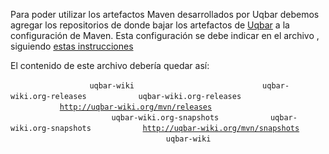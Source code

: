 Para poder utilizar los artefactos Maven desarrollados por Uqbar debemos agregar los repositorios de donde bajar los artefactos de [Uqbar](http://www.uqbar-project.org) a la configuración de Maven. Esta configuración se debe indicar en el archivo , siguiendo [estas instrucciones](preparacion-de-un-entorno-de-desarrollo-java-configuracion-de-maven.html)

El contenido de este archivo debería quedar así:

` `<settings xmlns="http://maven.apache.org/POM/4.0.0"  
            xmlns:xsi="http://www.w3.org/2001/XMLSchema-instance"
            xsi:schemaLocation="http://maven.apache.org/POM/4.0.0 http://maven.apache.org/xsd/settings-1.0.0.xsd">
`   `<profiles>
`     `<profile>
`       `<id>`uqbar-wiki`</id>
`       `<repositories>
`         `<repository>
`           `<id>`uqbar-wiki.org-releases`</id>
`           `<name>`uqbar-wiki.org-releases`</name>
`           `<url>[`http://uqbar-wiki.org/mvn/releases`](http://uqbar-wiki.org/mvn/releases)</url>
`         `</repository>
`         `<repository>
`           `<snapshots/>
`           `<id>`uqbar-wiki.org-snapshots`</id>
`           `<name>`uqbar-wiki.org-snapshots`</name>
`           `<url>[`http://uqbar-wiki.org/mvn/snapshots`](http://uqbar-wiki.org/mvn/snapshots)</url>
`         `</repository>
`       `</repositories>
`     `</profile>
`   `</profiles>
`   `<activeProfiles>
`     `<activeProfile>`uqbar-wiki`</activeProfile>
`   `</activeProfiles>
` `</settings>
